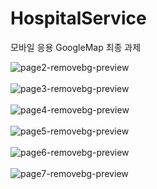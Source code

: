 # HospitalService
모바일 응용 GoogleMap 최종 과제

![page2-removebg-preview](https://user-images.githubusercontent.com/97500298/211135664-cff8005f-5cdc-4fa5-902b-088d2da6c7b9.png)
<br>
<br>
![page3-removebg-preview](https://user-images.githubusercontent.com/97500298/211135674-79526228-e798-4d2f-abae-7c165b6edca6.png)
<br>
<br>
![page4-removebg-preview](https://user-images.githubusercontent.com/97500298/211136340-3f60bf89-0e7f-44d7-b256-85bc87300781.png)
<br>
<br>
![page5-removebg-preview](https://user-images.githubusercontent.com/97500298/211135689-625af667-ce68-48f9-9daf-f3bd3dba3ea3.png)
<br>
<br>
![page6-removebg-preview](https://user-images.githubusercontent.com/97500298/211135701-3edbd674-6a39-4252-bc08-84d127a9964d.png)
<br>
<br>
![page7-removebg-preview](https://user-images.githubusercontent.com/97500298/211136404-aeb61528-f575-4466-9e46-bdeb814069dc.png)
<br>
<br>

